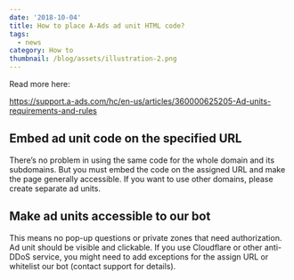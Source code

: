 ```yaml
---
date: '2018-10-04'
title: How to place A-Ads ad unit HTML code?
tags:
  - news
category: How to
thumbnail: /blog/assets/illustration-2.png
---
```

Read more here: 

<https://support.a-ads.com/hc/en-us/articles/360000625205-Ad-units-requirements-and-rules>

## **Embed ad unit code on the specified URL**

There’s no problem in using the same code for the whole domain and its subdomains. But you must embed the code on the assigned URL and make the page generally accessible. If you want to use other domains, please create separate ad units.

## **Make ad units accessible to our bot**

This means no pop-up questions or private zones that need authorization. Ad unit should be visible and clickable. If you use Cloudflare or other anti-DDoS service, you might need to add exceptions for the assign URL or whitelist our bot (contact support for details).
